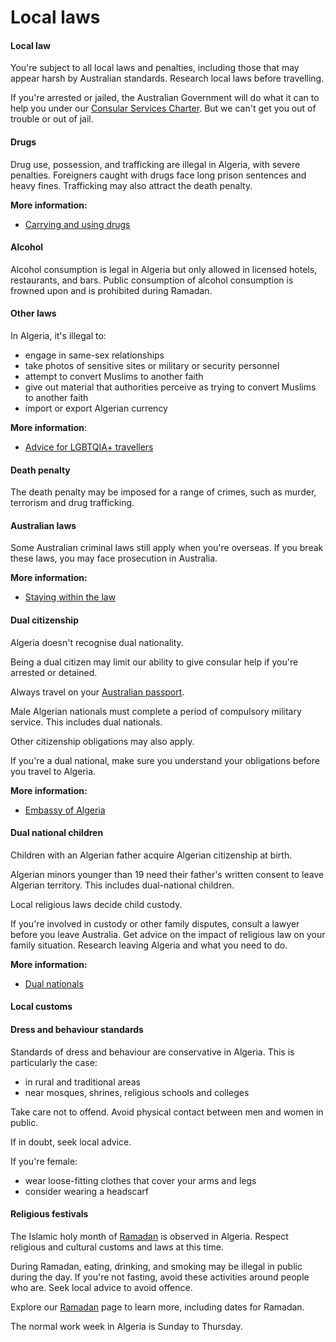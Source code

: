 # Local laws

#### Local law

You're subject to all local laws and penalties, including those that may appear harsh by Australian standards. Research local laws before travelling.

If you're arrested or jailed, the Australian Government will do what it can to help you under our [Consular Services Charter](https://www.smartraveller.gov.au/node/46). But we can't get you out of trouble or out of jail.

#### Drugs

Drug use, possession, and trafficking are illegal in Algeria, with severe penalties. Foreigners caught with drugs face long prison sentences and heavy fines. Trafficking may also attract the death penalty.

**More information:**

* [Carrying and using drugs](https://www.smartraveller.gov.au/node/103)

#### Alcohol

Alcohol consumption is legal in Algeria but only allowed in licensed hotels, restaurants, and bars. Public consumption of alcohol consumption is frowned upon and is prohibited during Ramadan.

#### Other laws

In Algeria, it's illegal to:

* engage in same-sex relationships
* take photos of sensitive sites or military or security personnel
* attempt to convert Muslims to another faith
* give out material that authorities perceive as trying to convert Muslims to another faith
* import or export Algerian currency

**More information**:

* [Advice for LGBTQIA+ travellers](https://www.smartraveller.gov.au/node/349)

#### Death penalty

The death penalty may be imposed for a range of crimes, such as murder, terrorism and drug trafficking.

#### Australian laws

Some Australian criminal laws still apply when you're overseas. If you break these laws, you may face prosecution in Australia.

**More information:**

* [Staying within the law](/before-you-go/laws "Staying within the law")

#### Dual citizenship

Algeria doesn't recognise dual nationality.

Being a dual citizen may limit our ability to give consular help if you're arrested or detained.

Always travel on your [Australian passport](https://www.smartraveller.gov.au/consular-services/passport-services).

Male Algerian nationals must complete a period of compulsory military service. This includes dual nationals.

Other citizenship obligations may also apply.

If you're a dual national, make sure you understand your obligations before you travel to Algeria.

**More information:**

* [Embassy of Algeria](http://www.algeriaemb.org.au/)

#### Dual national children

Children with an Algerian father acquire Algerian citizenship at birth.

Algerian minors younger than 19 need their father's written consent to leave Algerian territory. This includes dual-national children.

Local religious laws decide child custody.

If you're involved in custody or other family disputes, consult a lawyer before you leave Australia. Get advice on the impact of religious law on your family situation. Research leaving Algeria and what you need to do.

**More information:**

* [Dual nationals](https://www.smartraveller.gov.au/node/65)

#### Local customs

#### Dress and behaviour standards

Standards of dress and behaviour are conservative in Algeria. This is particularly the case:

* in rural and traditional areas
* near mosques, shrines, religious schools and colleges

Take care not to offend. Avoid physical contact between men and women in public.

If in doubt, seek local advice.

If you're female:

* wear loose-fitting clothes that cover your arms and legs
* consider wearing a headscarf

#### Religious festivals

The Islamic holy month of [Ramadan](/node/351) is observed in Algeria. Respect religious and cultural customs and laws at this time.

During Ramadan, eating, drinking, and smoking may be illegal in public during the day. If you're not fasting, avoid these activities around people who are. Seek local advice to avoid offence.

Explore our [Ramadan](https://www.smartraveller.gov.au/before-you-go/major-events/ramadan) page to learn more, including dates for Ramadan.

The normal work week in Algeria is Sunday to Thursday.